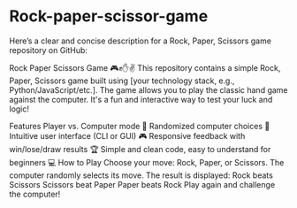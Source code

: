 # Rock-paper-scissor-game
Here’s a clear and concise description for a Rock, Paper, Scissors game repository on GitHub:

Rock Paper Scissors Game 🎮✊✋✌️
This repository contains a simple Rock, Paper, Scissors game built using [your technology stack, e.g., Python/JavaScript/etc.]. The game allows you to play the classic hand game against the computer. It's a fun and interactive way to test your luck and logic!

Features
Player vs. Computer mode 🤖
Randomized computer choices 🎲
Intuitive user interface (CLI or GUI) 🎮
Responsive feedback with win/lose/draw results 🏆
Simple and clean code, easy to understand for beginners 💻
How to Play
Choose your move: Rock, Paper, or Scissors.
The computer randomly selects its move.
The result is displayed:
Rock beats Scissors
Scissors beat Paper
Paper beats Rock
Play again and challenge the computer!
